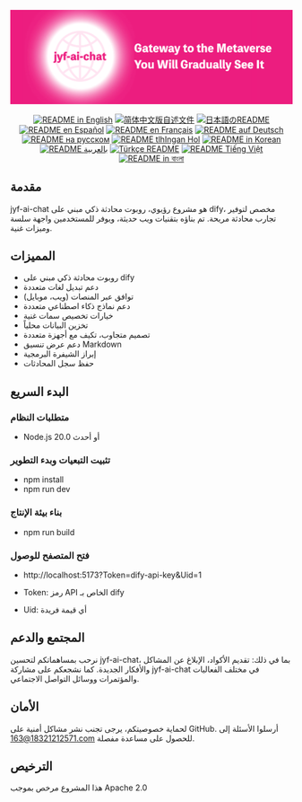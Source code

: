 ![cover-v5-optimized](../src/assets/imgs/jyf-ai-chat.png)

<div align="center">
  <a href="./README.md"><img alt="README in English" src="https://img.shields.io/badge/English-d9d9d9"></a>
  <a href="./readmes/README_CN.md"><img alt="简体中文版自述文件" src="https://img.shields.io/badge/简体中文-d9d9d9"></a>
  <a href="./readmes/README_JA.md"><img alt="日本語のREADME" src="https://img.shields.io/badge/日本語-d9d9d9"></a>
  <a href="./readmes/README_ES.md"><img alt="README en Español" src="https://img.shields.io/badge/Español-d9d9d9"></a>
  <a href="./readmes/README_FR.md"><img alt="README en Français" src="https://img.shields.io/badge/Français-d9d9d9"></a>
  <a href="./readmes/README_DE.md"><img alt="README auf Deutsch" src="https://img.shields.io/badge/Deutsch-d9d9d9"></a>
  <a href="./readmes/README_RU.md"><img alt="README на русском" src="https://img.shields.io/badge/Русский-d9d9d9"></a>
  <a href="./readmes/README_KL.md"><img alt="README tlhIngan Hol" src="https://img.shields.io/badge/Klingon-d9d9d9"></a>
  <a href="./readmes/README_KR.md"><img alt="README in Korean" src="https://img.shields.io/badge/한국어-d9d9d9"></a>
  <a href="./readmes/README_AR.md"><img alt="README بالعربية" src="https://img.shields.io/badge/العربية-d9d9d9"></a>
  <a href="./readmes/README_TR.md"><img alt="Türkçe README" src="https://img.shields.io/badge/Türkçe-d9d9d9"></a>
  <a href="./readmes/README_VI.md"><img alt="README Tiếng Việt" src="https://img.shields.io/badge/Ti%E1%BA%BFng%20Vi%E1%BB%87t-d9d9d9"></a>
  <a href="./readmes/README_BN.md"><img alt="README in বাংলা" src="https://img.shields.io/badge/বাংলা-d9d9d9"></a>
</div>

## مقدمة
jyf-ai-chat هو مشروع رؤيوي، روبوت محادثة ذكي مبني على dify، مخصص لتوفير تجارب محادثة مريحة. تم بناؤه بتقنيات ويب حديثة، ويوفر للمستخدمين واجهة سلسة وميزات غنية.

## المميزات
- روبوت محادثة ذكي مبني على dify
- دعم تبديل لغات متعددة
- توافق عبر المنصات (ويب، موبايل)
- دعم نماذج ذكاء اصطناعي متعددة
- خيارات تخصيص سمات غنية
- تخزين البيانات محلياً
- تصميم متجاوب، تكيف مع أجهزة متعددة
- دعم عرض تنسيق Markdown
- إبراز الشيفرة البرمجية
- حفظ سجل المحادثات

## البدء السريع

### متطلبات النظام
- Node.js 20.0 أو أحدث

### تثبيت التبعيات وبدء التطوير
- npm install
- npm run dev

### بناء بيئة الإنتاج
- npm run build

### فتح المتصفح للوصول
- http://localhost:5173?Token=dify-api-key&Uid=1

- Token: رمز API الخاص بـ dify
- Uid: أي قيمة فريدة

## المجتمع والدعم
نرحب بمساهماتكم لتحسين jyf-ai-chat، بما في ذلك: تقديم الأكواد، الإبلاغ عن المشاكل والأفكار الجديدة. كما نشجعكم على مشاركة jyf-ai-chat في مختلف الفعاليات والمؤتمرات ووسائل التواصل الاجتماعي.

## الأمان
لحماية خصوصيتكم، يرجى تجنب نشر مشاكل أمنية على GitHub. أرسلوا الأسئلة إلى 18321212571@163.com للحصول على مساعدة مفصلة.

## الترخيص
هذا المشروع مرخص بموجب Apache 2.0